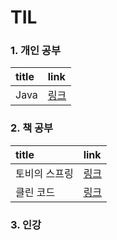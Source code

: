 # TIL

### 1. 개인 공부

| title | link |
| :--- | :--- |
| Java | [링크](java.md) |

### 2. 책 공부

| title | link |
| :--- | :--- |
| 토비의 스프링 | [링크](spring/) |
| 클린 코드 | [링크](clean-code/) |

### 3. 인강

